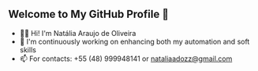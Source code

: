 ## Welcome to My GitHub Profile 🌟

* 👩‍💻 Hi! I'm Natália Araujo de Oliveira
* 🚀 I'm continuously working on enhancing both my automation and soft skills
* 📫 For contacts: +55 (48) 999948141 or nataliaadozz@gmail.com
